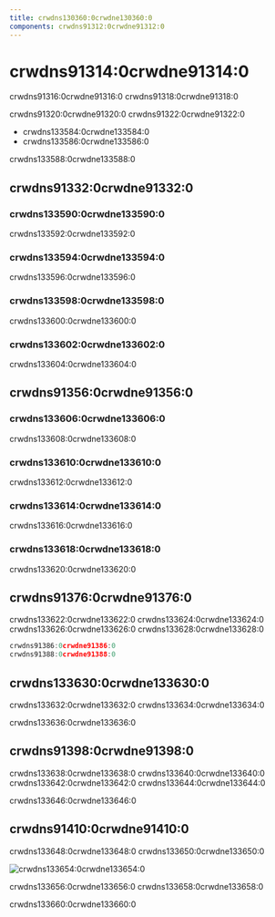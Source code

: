 ```yaml
---
title: crwdns130360:0crwdne130360:0
components: crwdns91312:0crwdne91312:0
---
```


# crwdns91314:0crwdne91314:0

<p class="description">crwdns91316:0crwdne91316:0 crwdns91318:0crwdne91318:0</p>

crwdns91320:0crwdne91320:0 crwdns91322:0crwdne91322:0

- crwdns133584:0crwdne133584:0
- crwdns133586:0crwdne133586:0

crwdns133588:0crwdne133588:0

## crwdns91332:0crwdne91332:0

### crwdns133590:0crwdne133590:0

crwdns133592:0crwdne133592:0

### crwdns133594:0crwdne133594:0

crwdns133596:0crwdne133596:0

### crwdns133598:0crwdne133598:0

crwdns133600:0crwdne133600:0

### crwdns133602:0crwdne133602:0

crwdns133604:0crwdne133604:0

## crwdns91356:0crwdne91356:0

### crwdns133606:0crwdne133606:0

crwdns133608:0crwdne133608:0

### crwdns133610:0crwdne133610:0

crwdns133612:0crwdne133612:0

### crwdns133614:0crwdne133614:0

crwdns133616:0crwdne133616:0

### crwdns133618:0crwdne133618:0

crwdns133620:0crwdne133620:0

## crwdns91376:0crwdne91376:0

crwdns133622:0crwdne133622:0 crwdns133624:0crwdne133624:0 crwdns133626:0crwdne133626:0 crwdns133628:0crwdne133628:0

```jsx
crwdns91386:0crwdne91386:0
crwdns91388:0crwdne91388:0
```

## crwdns133630:0crwdne133630:0

crwdns133632:0crwdne133632:0 crwdns133634:0crwdne133634:0

crwdns133636:0crwdne133636:0

## crwdns91398:0crwdne91398:0

crwdns133638:0crwdne133638:0 crwdns133640:0crwdne133640:0 crwdns133642:0crwdne133642:0 crwdns133644:0crwdne133644:0

crwdns133646:0crwdne133646:0

## crwdns91410:0crwdne91410:0

crwdns133648:0crwdne133648:0 crwdns133650:0crwdne133650:0

![crwdns133654:0crwdne133654:0](crwdns133652:0crwdne133652:0)

crwdns133656:0crwdne133656:0 crwdns133658:0crwdne133658:0

crwdns133660:0crwdne133660:0